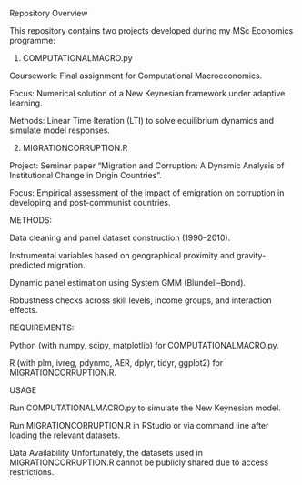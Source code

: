 Repository Overview

This repository contains two projects developed during my MSc Economics programme:

1. COMPUTATIONALMACRO.py
   
Coursework: Final assignment for Computational Macroeconomics.

Focus: Numerical solution of a New Keynesian framework under adaptive learning.

Methods: Linear Time Iteration (LTI) to solve equilibrium dynamics and simulate model responses.


2. MIGRATIONCORRUPTION.R
   
Project: Seminar paper “Migration and Corruption: A Dynamic Analysis of Institutional Change in Origin Countries”.

Focus: Empirical assessment of the impact of emigration on corruption in developing and post-communist countries.

METHODS:

Data cleaning and panel dataset construction (1990–2010).

Instrumental variables based on geographical proximity and gravity-predicted migration.

Dynamic panel estimation using System GMM (Blundell–Bond).

Robustness checks across skill levels, income groups, and interaction effects.


REQUIREMENTS:

Python (with numpy, scipy, matplotlib) for COMPUTATIONALMACRO.py.

R (with plm, ivreg, pdynmc, AER, dplyr, tidyr, ggplot2) for MIGRATIONCORRUPTION.R.



USAGE

Run COMPUTATIONALMACRO.py to simulate the New Keynesian model.

Run MIGRATIONCORRUPTION.R in RStudio or via command line after loading the relevant datasets.



Data Availability
Unfortunately, the datasets used in MIGRATIONCORRUPTION.R cannot be publicly shared due to access restrictions.
